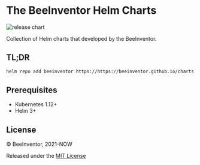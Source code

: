 # The BeeInventor Helm Charts

![release chart](https://github.com/beeinventor/charts/actions/workflows/release-chart.yaml/badge.svg)

Collection of Helm charts that developed by the BeeInventor.

## TL;DR

```sh
helm repo add beeinventor https://https://beeinventor.github.io/charts
```

## Prerequisites

- Kubernetes 1.12+
- Helm 3+

## License

© BeeInventor, 2021-NOW

Released under the [MIT License](https://github.com/beeinventor/charts/blob/master/LICENSE)

